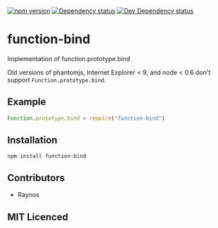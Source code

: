 [![npm version][npm-badge-svg]][npm-url]
[![Dependency status][deps-svg]][deps-url]
[![Dev Dependency status][dev-deps-svg]][dev-deps-url]


# function-bind

Implementation of function.prototype.bind

Old versions of phantomjs, Internet Explorer < 9, and node < 0.6 don't support `Function.prototype.bind`.

## Example

```js
Function.prototype.bind = require("function-bind")
```

## Installation

`npm install function-bind`

## Contributors

 - Raynos

## MIT Licenced

[travis-svg]: https://travis-ci.org/Raynos/function-bind.svg
[travis-url]: https://travis-ci.org/Raynos/function-bind
[npm-badge-svg]: https://badge.fury.io/js/function-bind.svg
[npm-url]: https://npmjs.org/package/function-bind
[deps-svg]: https://david-dm.org/Raynos/function-bind.svg
[deps-url]: https://david-dm.org/Raynos/function-bind
[dev-deps-svg]: https://david-dm.org/Raynos/function-bind/dev-status.svg
[dev-deps-url]: https://david-dm.org/Raynos/function-bind#info=devDependencies
